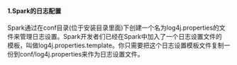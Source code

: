 #### 1.Spark的日志配置
Spark通过在conf目录(位于安装目录里面)下创建一个名为log4j.properties的文件来管理日志设置。Spark开发者们已经在Spark中加入了一个日志设置文件的 </br>
模板，叫做log4j.properties.template。你只需要把这个日志设置模板文件复制一份到conf/log4j.properties来作为日志设置文件。
